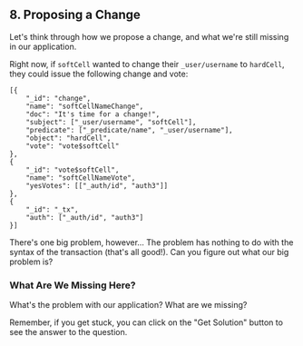 ## 8. Proposing a Change

Let's think through how we propose a change, and what we're still missing in our application. 

Right now, if `softCell` wanted to change their `_user/username` to `hardCell`, they could issue the following change and vote:

```
[{
    "_id": "change",
    "name": "softCellNameChange",
    "doc": "It's time for a change!",
    "subject": ["_user/username", "softCell"],
    "predicate": ["_predicate/name", "_user/username"],
    "object": "hardCell",
    "vote": "vote$softCell"
},
{
    "_id": "vote$softCell",
    "name": "softCellNameVote",
    "yesVotes": [["_auth/id", "auth3"]]
},
{
    "_id": "_tx",
    "auth": ["_auth/id", "auth3"]
}]
```

There's one big problem, however... The problem has nothing to do with the syntax of the transaction (that's all good!). Can you figure out what our big problem is?

<div class="challenge">
<h3>What Are We Missing Here?</h3>

<p>What's the problem with our application? What are we missing?</p>

<p>Remember, if you get stuck, you can click on the "Get Solution" button to see the answer to the question.</p>
</div>